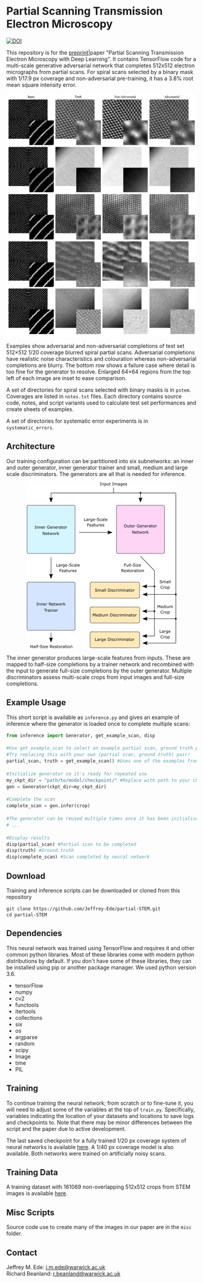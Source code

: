 # Partial Scanning Transmission Electron Microscopy

[![DOI](https://zenodo.org/badge/DOI/10.5281/zenodo.3662481.svg)](https://doi.org/10.5281/zenodo.3662481)

This repository is for the [preprint](https://arxiv.org/abs/1905.13667)|paper "Partial Scanning Transmission Electron Microscopy with Deep Learning". It contains TensorFlow code for a multi-scale generative adversarial network that completes 512x512 electron micrographs from partial scans. For spiral scans selected by a binary mask with 1/17.9 px coverage and non-adversarial pre-training, it has a 3.8% root mean square intensity error.

<p align="center">
  <img src="adv_vs_non-adv.png">
</p>

Examples show adversarial and non-adversarial completions of test set 512×512 1/20 coverage blurred spiral partial scans.  Adversarial completions have realistic noise characteristics and colouration whereas non-adversarial completions are blurry. The bottom row shows a failure case where detail is too fine for the generator to resolve. Enlarged 64×64 regions from the top left of each image are inset to ease comparison.

A set of directories for spiral scans selected with binary masks is in `pstem`. Coverages are listed in `notes.txt` files. Each directory contains source code, notes, and script variants used to calculate test set performances and create sheets of examples. 

A set of directories for systematic error experiments is in `systematic_errors`. 

## Architecture

Our training configuration can be partitioned into six subnetworks: an inner and outer generator, inner generator trainer and small, medium and large scale discriminators. The generators are all that is needed for inference.

<p align="center">
  <img src="simplified_gan.png">
</p>

The  inner  generator  produces  large-scale  features  from  inputs. These are mapped to half-size completions by a trainer network and recombined with the input to generate full-size completions by the outer generator.  Multiple discriminators assess multi-scale crops from input images and full-size completions.

## Example Usage

This short script is available as `inference.py` and gives an example of inference where the generator is loaded once to complete multiple scans:

```python
from inference import Generator, get_example_scan, disp

#Use get_example_scan to select an example partial scan, ground truth pair from the project repository
#Try replacing this with your own (partial scan, ground truth) pair!
partial_scan, truth = get_example_scan() #Uses one of the examples from this repo

#Initialize generator so it's ready for repeated use
my_ckpt_dir = "path/to/model/checkpoint/" #Replace with path to your checkpoint
gen = Generator(ckpt_dir=my_ckpt_dir)

#Complete the scan
complete_scan = gen.infer(crop) 

#The generator can be reused multiple times once it has been initialised
# ... 

#Display results
disp(partial_scan) #Partial scan to be completed
disp(truth) #Ground truth
disp(complete_scan) #Scan completed by neural network
```

## Download

Training and inference scripts can be downloaded or cloned from this repository

```
git clone https://github.com/Jeffrey-Ede/partial-STEM.git
cd partial-STEM
```

## Dependencies

This neural network was trained using TensorFlow and requires it and other common python libraries. Most of these libraries come with modern python distributions by default. If you don't have some of these libraries, they can be installed using pip or another package manager. We used python version 3.6.

* tensorFlow
* numpy
* cv2
* functools
* itertools
* collections
* six
* os
* argparse
* random
* scipy
* Image
* time
* PIL

## Training

To continue training the neural network; from scratch or to fine-tune it, you will need to adjust some of the variables at the top of `train.py`. Specifically, variables indicating the location of your datasets and locations to save logs and checkpoints to. Note that there may be minor differences between the script and the paper due to active development. 

The last saved checkpoint for a fully trained 1/20 px coverage system of neural networks is available [here](https://drive.google.com/open?id=1jkf9iSnarcuj2uRmsWmCEbghfncgWdXz). A 1/40 px coverage model is also available. Both networks were trained on artificially noisy scans.


## Training Data

A training dataset with 161069 non-overlapping 512x512 crops from STEM images is available [here](https://github.com/Jeffrey-Ede/datasets/wiki).

## Misc Scripts

Source code use to create many of the images in our paper are in the `misc` folder.

## Contact

Jeffrey M. Ede: j.m.ede@warwick.ac.uk  
Richard Beanland: r.beanland@warwick.ac.uk
